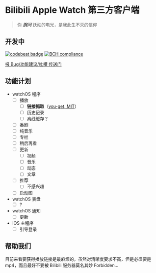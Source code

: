 # Bilibili Apple Watch 第三方客户端

> 你 ***腕间*** 跃动的电光，是我此生不灭的信仰

## 开发中

[![codebeat badge](https://codebeat.co/badges/f418c6a0-3faa-450c-b3d0-2d68a6f4c5cb)](https://codebeat.co/projects/github-com-apollozhu-apple-watch-bilibili-master) [![BCH compliance](https://bettercodehub.com/edge/badge/ApolloZhu/Apple-Watch-Bilibili?branch=master)](https://bettercodehub.com/)

[报 Bug/功能建议/吐槽 传送门](https://github.com/ApolloZhu/Apple-Watch-Bilibili/issues/new)

## 功能计划

- watchOS 程序
  - [ ] 播放
    - [ ] **链接抓取**（[you-get, MIT](https://github.com/soimort/you-get/blob/develop/src/you_get/extractors/bilibili.py)）
    - [ ] 历史记录
    - [ ] 离线缓存？
  - [ ] 番剧
  - [ ] 纯音乐
  - [ ] 专栏
  - [ ] 稍后再看
  - [ ] 更新
    - [ ] 视频
    - [ ] 音乐
    - [ ] 动态
    - [ ] 文章
  - [ ] 推荐
    - [ ] 不感兴趣
  - [ ] 启动图
- watchOS 表盘
  - [ ] ?
- watchOS 通知
  - [ ] 更新
- iOS 主程序
  - [ ] 引导登录

## 帮助我们

目前来看要获得播放链接是最麻烦的，虽然对清晰度要求不高，但是必须要是 mp4，而且最好不要被 Bilibili 服务器莫名其妙 Forbidden...
